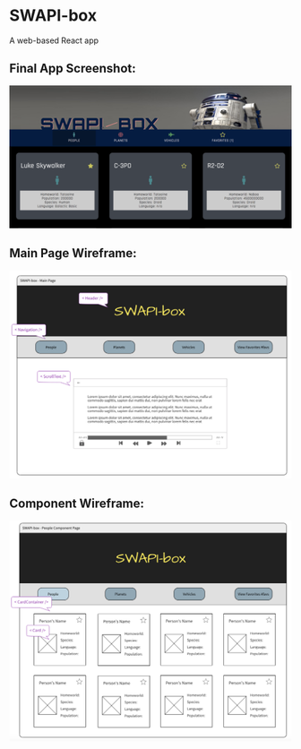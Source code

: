 # SWAPI-box
A web-based React app

## Final App Screenshot:
![Screenshot](swapi-box-final-screenshot.png)

## Main Page Wireframe:
![Wireframe](swapi-box-wireframe-main.png)

## Component Wireframe:
![Wireframe](swapi-box-wireframe-component.png)
